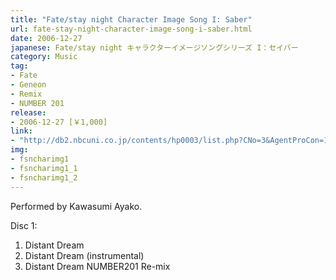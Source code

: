 ```yaml
---
title: "Fate/stay night Character Image Song I: Saber"
url: fate-stay-night-character-image-song-i-saber.html
date: 2006-12-27
japanese: Fate/stay night キャラクターイメージソングシリーズ I：セイバー
category: Music
tag:
- Fate
- Geneon
- Remix
- NUMBER 201
release:
- 2006-12-27 [￥1,000]
link:
- "http://db2.nbcuni.co.jp/contents/hp0003/list.php?CNo=3&AgentProCon=10696"
img:
- fsncharimg1
- fsncharimg1_1
- fsncharimg1_2
---
```


Performed by Kawasumi Ayako.

Disc 1:
<ol>
  <li title="遠い夢">Distant Dream</li>
  <li title="遠い夢 (instrumental)">Distant Dream (instrumental)</li>
  <li title="遠い夢 NUMBER201 Re-mix">Distant Dream NUMBER201 Re-mix</li>
</ol>